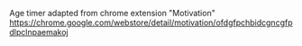 Age timer adapted from chrome extension "Motivation"
https://chrome.google.com/webstore/detail/motivation/ofdgfpchbidcgncgfpdlpclnpaemakoj